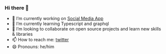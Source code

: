 ### Hi there 👋


- 🔭 I’m currently working on [Social Media App](https://jainwin-social-media.vercel.app/)
- 🌱 I’m currently learning Typescript and graphql
- 👯 I’m looking to collaborate on open source projects and learn new skills & libraries
- 📫 How to reach me: [twitter](https://twitter.com/harshitsaxena_)
- 😄 Pronouns: he/him


